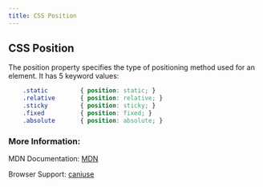 ```yaml
---
title: CSS Position
---
```

## CSS Position

The position property specifies the type of positioning method used for an element. It has 5 keyword values:

```css
    .static         { position: static; }
    .relative       { position: relative; }
    .sticky         { position: sticky; }
    .fixed          { position: fixed; }
    .absolute       { position: absolute; }
```

### More Information:

MDN Documentation: <a href='https://developer.mozilla.org/en-US/docs/Web/CSS/position' target='_blank' rel='nofollow'>MDN</a>

Browser Support: <a href='http://caniuse.com/#search=position' target='_blank' rel='nofollow'>caniuse</a>
